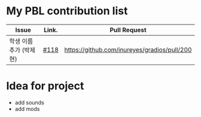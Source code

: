 My PBL contribution list
========================

| Issue                    | Link.   | Pull Request |
|--------------------------|---------|--------------|
|학생 이름 추가 (박제현)   | [#118](https://github.com/inureyes/gradios/issues/118) |https://github.com/inureyes/gradios/pull/200|

Idea for project
================

 * add sounds
 * add mods